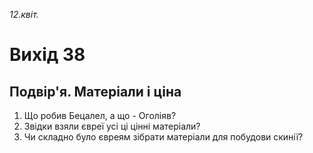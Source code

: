 
_12.квіт._

# Вихід 38

## Подвір'я. Матеріали і ціна
1. Що робив Бецалел, а що - Оголіяв?
2. Звідки взяли євреї усі ці цінні матеріали?
3. Чи складно було євреям зібрати матеріали для побудови скинії?
